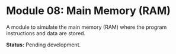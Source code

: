 # Module 08: Main Memory (RAM)

A module to simulate the main memory (RAM) where the program instructions and data are stored.

**Status:** Pending development.

